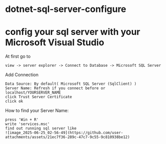 # dotnet-sql-server-configure

# config your sql server with your Microsoft Visual Studio
At first go to 
```
view -> server explorer -> Connect to Database -> Microsoft SQL Server
```
Add Connection
```
Data Source: By default( Microsoft SQL Server (SqlClient) )
Server Name: Refresh if you connect before or localhost/YOURSERVER_NAME
click Trust Server Certificate
click ok
```
How to find your Server Name:
```
press 'Win + R'
write 'services.msc'
find out running sql server like
![image_2025-06-25_02-56-49](https://github.com/user-attachments/assets/21ec7f36-289c-47c7-9c55-9c810938be12)
```
